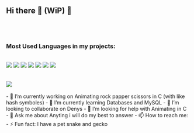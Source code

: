 ## Hi there 👋 (WiP) 👀
<br>
<br>
<h3> Most Used Languages in my projects: </h3>
<br>
<a href="https://developer.mozilla.org/en-US/docs/Web/JavaScript"><img src="https://skillicons.dev/icons?i=js" /></a>
<a href="https://html.spec.whatwg.org/multipage/"><img src="https://skillicons.dev/icons?i=html" /></a>
<a href="https://html.spec.whatwg.org/multipage/"><img src="https://skillicons.dev/icons?i=css" /></a>
<a href="https://html.spec.whatwg.org/multipage/"><img src="https://skillicons.dev/icons?i=php" /></a>
<a href="https://html.spec.whatwg.org/multipage/"><img src="https://skillicons.dev/icons?i=mysql" /></a>
<a href="https://html.spec.whatwg.org/multipage/"><img src="https://skillicons.dev/icons?i=python" /></a>
<a href="https://html.spec.whatwg.org/multipage/"><img src="https://skillicons.dev/icons?i=c" /></a>
<br>
<br>
<br>
<picture>
<source
    srcset="https://github-readme-stats.vercel.app/api?username=OliOSZ&show_icons=true"
    media="(prefers-color-scheme: light), (prefers-color-scheme: no-preference)"
  />
<img src="https://github-readme-stats.vercel.app/api?username=OliOSZ&show_icons=true" />
</picture>
<br>
<br>
- 🔭 I’m currently working on Animating rock papper scissors in C (with like hash symboles)
- 🌱 I’m currently learning Databases and MySQL
- 👯 I’m looking to collaborate on Denys
- 🤔 I’m looking for help with Animating in C 
- 💬 Ask me about Anyting i will do my best to answer
- 📫 How to reach me: 
- ⚡ Fun fact: I have a pet snake and gecko
